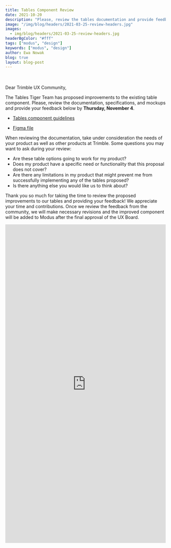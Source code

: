 ```yaml
---
title: Tables Component Review
date: 2021-10-20
description: "Please, review the tables documentation and provide feedback by Thursday, November 4, 2021."
image: "/img/blog/headers/2021-03-25-review-headers.jpg"
images:
  - img/blog/headers/2021-03-25-review-headers.jpg
headerBgColor: "#fff"
tags: ["modus", "design"]
keywords: ["modus", "design"]
author: Ewa Nowak
blog: true
layout: blog-post
---
```


<br><br>
Dear Trimble UX Community,

The Tables Tiger Team has proposed improvements to the existing table component. Please, review the documentation, specifications, and mockups and provide your feedback below by **Thursday, November 4**.

- [Tables component guidelines](https://docs.google.com/document/d/1JwHy6Hqrj5EJY6deM5382STvM4InvV3OTdci4f1b9Ac/edit?usp=sharing)

- [Figma file](https://www.figma.com/file/zfiaGJwNydBPVc4eVMwKeA/Tiger-Team-Table-Component?node-id=14%3A73)

When reviewing the documentation, take under consideration the needs of your product as well as other products at Trimble. Some questions you may want to ask during your review:

- Are these table options going to work for my product?
- Does my product have a specific need or functionality that this proposal does not cover?
- Are there any limitations in my product that might prevent me from successfully implementing any of the tables proposed?
- Is there anything else you would like us to think about?

Thank you so much for taking the time to review the proposed improvements to our tables and providing your feedback! We appreciate your time and contributions. Once we review the feedback from the community, we will make necessary revisions and the improved component will be added to Modus after the final approval of the UX Board.

<iframe src="https://docs.google.com/forms/d/e/1FAIpQLSdeyqSC65lM4t8Irxw5UvIyc2Nhdf6PBojkr7pCiQgT6CVsGg/viewform?embedded=true" width="100%" height="999" frameborder="0" marginheight="0" marginwidth="0">Loading…</iframe>
